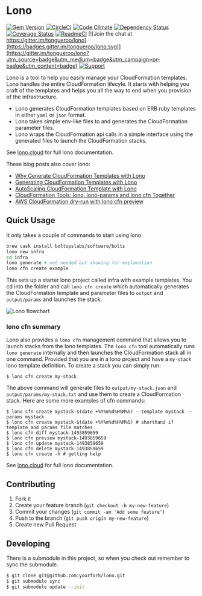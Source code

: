 # Lono

[![Gem Version](https://badge.fury.io/rb/lono.png)](http://badge.fury.io/rb/lono)
[![CircleCI](https://circleci.com/gh/tongueroo/lono.svg?style=svg)](https://circleci.com/gh/tongueroo/lono)
[![Code Climate][3]][4]
[![Dependency Status](https://gemnasium.com/tongueroo/lono.png)](https://gemnasium.com/tongueroo/lono)
[![Coverage Status](https://coveralls.io/repos/tongueroo/lono/badge.png)](https://coveralls.io/r/tongueroo/lono)
[![ReadmeCI](http://www.readmeci.com/images/readmeci-badge.svg)](http://www.readmeci.com/tongueroo/lono)
[![Join the chat at https://gitter.im/tongueroo/lono](https://badges.gitter.im/tongueroo/lono.svg)](https://gitter.im/tongueroo/lono?utm_source=badge&utm_medium=badge&utm_campaign=pr-badge&utm_content=badge)
[![Support](https://img.shields.io/badge/get-support-blue.svg)](https://boltops.com?utm_source=badge&utm_medium=badge&utm_campaign=lono)

[3]: https://codeclimate.com/repos/51d7f1407e00a4042c010ab4/badges/5273fe6cdb5a13e58554/gpa.png
[4]: https://codeclimate.com/repos/51d7f1407e00a4042c010ab4/feed

Lono is a tool to help you easily manage your CloudFormation templates. Lono handles the entire CloudFormation lifecyle. It starts with helping you craft of the templates and helps you all the way to end when you provision of the infrastructure.

* Lono generates CloudFormation templates based on ERB ruby templates in either `yaml` or `json` format.
* Lono takes simple env-like files to and generates the CloudFormation parameter files.
* Lono wraps the CloudFormation api calls in a simple interface using the generated files to launch the CloudFormation stacks.

See [lono.cloud](http://lono.cloud) for full lono documentation.

These blog posts also cover lono:

* [Why Generate CloudFormation Templates with Lono](https://medium.com/boltops/why-generate-cloudformation-templates-with-lono-65b8ea5eb87d)
* [Generating CloudFormation Templates with Lono](https://medium.com/boltops/generating-cloudformation-templates-with-lono-4709afa1299b)
* [AutoScaling CloudFormation Template with Lono](https://medium.com/boltops/autoscaling-cloudformation-template-with-lono-3dc520480c5f)
* [CloudFormation Tools: lono, lono-params and lono cfn Together](https://medium.com/boltops/cloudformation-tools-lono-lono-params-and-lono-cfn-play-together-620af51e616)
* [AWS CloudFormation dry-run with lono cfn preview](https://medium.com/boltops/aws-cloudformation-dry-run-with-lono-cfn-plan-2a1e0f80d13c)

## Quick Usage

It only takes a couple of commands to start using lono.

```sh
brew cask install boltopslabs/software/bolts
lono new infra
cd infra
lono generate # not needed but showing for explanation
lono cfn create example
```

This sets up a starter lono project called infra with example templates.  You cd into the folder and call `lono cfn create` which automatically generates the CloudFormation template and parameter files to `output` and `output/params` and launches the stack.

![Lono flowchart](http://tongueroo.com/images/github-readmes/lono-flowchart.png "Lono flowchart")

### lono cfn summary

Lono also provides a `lono cfn` management command that allows you to launch stacks from the lono templates.  The `lono cfn` tool automatically runs `lono generate` internally and then launches the CloudFormation stack all in one command.  Provided that you are in a lono project and have a `my-stack` lono template definition.  To create a stack you can simply run:

```
$ lono cfn create my-stack
```

The above command will generate files to `output/my-stack.json` and `output/params/my-stack.txt` and use them to create a CloudFormation stack.  Here are some more examples of cfn commands:

```
$ lono cfn create mystack-$(date +%Y%m%d%H%M%S) --template mystack --params mystack
$ lono cfn create mystack-$(date +%Y%m%d%H%M%S) # shorthand if template and params file matches.
$ lono cfn diff mystack-1493859659
$ lono cfn preview mystack-1493859659
$ lono cfn update mystack-1493859659
$ lono cfn delete mystack-1493859659
$ lono cfn create -h # getting help
```

See [lono.cloud](http://lono.cloud) for full lono documentation.

## Contributing

1. Fork it
2. Create your feature branch (`git checkout -b my-new-feature`)
3. Commit your changes (`git commit -am 'Add some feature'`)
4. Push to the branch (`git push origin my-new-feature`)
5. Create new Pull Request

## Developing

There is a submodule in this project, so when you check out remember to sync the submodule.

```bash
$ git clone git@github.com:yourfork/lono.git
$ git submodule sync
$ git submodule update --init
```
